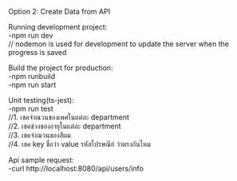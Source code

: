 Option 2: Create Data from API

Running development project:  
-npm run dev  
// nodemon is used for development to update the server when the progress is saved  

Build the project for production:  
-npm runbuild  
-npm run start  

Unit testing(ts-jest):  
-npm run test  
//1. เชคจำณวนของเพศในแต่ละ department  
//2. เชคช่วงของอายุในแต่ละ department  
//3. เชคจำณวนของสีผม  
//4. เชค key ชื่อว่า value รหัสไปรษณีย์ ว่าตรงกันไหม  

Api sample request:  
-curl http://localhost:8080/api/users/info  
